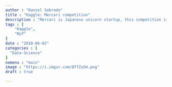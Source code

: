 ```yaml
---
author : "Daniel Sobrado"
title : "Kaggle: Mercari competition"
description : "Mercari is Japanese unicorn startup, this competition is to predict the product’s selling price, it has a large NLP component given that the names, category names and item descriptions are provided. It is a kernels only competition and the evaluation metric is Root Mean Squared Logarithmic Error. We'll review the approaches used by the participants and the best performing kernels."
tags : [
	"Kaggle",
	"NLP"
]
date : "2018-06-02"
categories : [
  "Data-Science"
]
nomenu : "main"
image : "https://i.imgur.com/DTfZsO4.png"
draft : true

---
```



